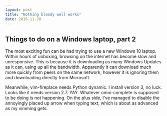 ```yaml
---
layout: post
title: "Nothing bloody well works"
date: 2016-11-20
---
```

Things to do on a Windows laptop, part 2
-----------------------

The most exciting fun can be had trying to use a new Windows 10 laptop. Within hours of unboxing, browsing on the internet has become slow and unresponsive. This is because it is downloading as many Windows Updates as it can, using up all the bandwidth. Apparently it can download much more quickly from peers on the same network, however it is ignoring them and downloading directly from Microsoft.

Meanwhile, vim-fireplace needs Python dynamic. I install version 3, no luck. Looks like it needs version 2.7. YAY. Whatever omni-complete is supposed to be doing is not happening.  On the plus side, I've managed to disable the annoyingly placed up arrow when typing text, which is about as advanced as my vimming gets. 
